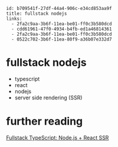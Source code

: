```
id: b709541f-27df-44a4-906c-e34cd853aa9f
title: fullstack nodejs
links:
  - 2fa2c9aa-3b6f-11ea-be01-ff0c3b580dcd
  - cdd61961-47f0-4934-b4fb-ed1a46814361
  - 2fa2c9aa-3b6f-11ea-be01-ff0c3b580dcd
  - 0522c702-3b6f-11ea-80f9-a36b07e332d7
```

# fullstack nodejs

* typescript
* react
* nodejs
* server side rendering (SSR)

# further reading

[Fullstack TypeScript: Node.js + React SSR][1]

[1]: https://nils-mehlhorn.de/posts/typescript-nodejs-react-ssr
